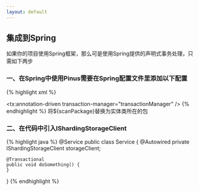 ```yaml
---
layout: default
---
```

## 集成到Spring

如果你的项目使用Spring框架，那么可是使用Spring提供的声明式事务处理，只需如下两步

### 一、在Spring中使用Pinus需要在Spring配置文件里添加以下配置
{% highlight xml %}
<bean id="shardingStorageClient" class="org.pinus4j.api.ShardingStorageClientImpl"
    init-method="init" destroy-method="destroy">
    <property name="scanPackage" value="${scanPackage}" />
    <property name="syncAction" value="UPDATE" />
</bean>

<bean id="userTx" class="org.pinus4j.transaction.impl.UserTransactionImpl" />
<bean id="tm"
    class="org.pinus4j.transaction.impl.BestEffortsOnePCJtaTransactionManager" />

<bean id="transactionManager"
    class="org.springframework.transaction.jta.JtaTransactionManager">
    <property name="userTransaction" ref="userTx" />
    <property name="transactionManager" ref="tm" />
</bean>

<tx:annotation-driven transaction-manager="transactionManager" />
{% endhighlight %}
将${scanPackage}替换为实体类所在的包

### 二、在代码中引入IShardingStorageClient
{% highlight java %}
@Service
public class Service {
    @Autowired
    private IShardingStorageClient storageClient;

    @Transactional
    public void doSomething() {
    }
}
{% endhighlight %}
